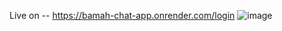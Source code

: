 Live on -- https://bamah-chat-app.onrender.com/login
![image](https://github.com/user-attachments/assets/93faedc7-4e77-4ce5-8142-890c25aa098f)
